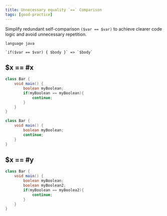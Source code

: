 ```yaml
---
title: Unnecessary equality `==` Comparison
tags: [good-practice]
---
```


Simplify redundant self-comparison `($var == $var)` to achieve clearer code logic and avoid unnecessary repetition.

```grit
language java

`if($var == $var) { $body }` => `$body`
```

## $x == #x

```java
class Bar {
    void main() {
        boolean myBoolean;
        if(myBoolean == myBoolean){
            continue;
        }
    }
}
```

```java
class Bar {
    void main() {
        boolean myBoolean;
        continue;
    }
}
```

## $x == #y

```java
class Bar {
    void main() {
        boolean myBoolean;
        boolean myBoolean2;
        if(myBoolean == myBoolea2){
            continue;
        }
    }
}
```
